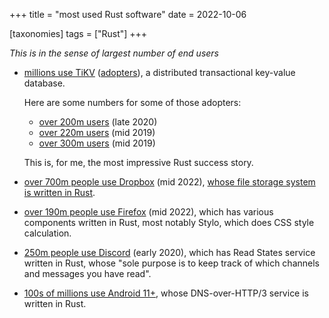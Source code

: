 +++
title = "most used Rust software"
date = 2022-10-06

[taxonomies]
tags = ["Rust"]
+++

*This is in the sense of largest number of end users*

- [millions use TiKV](https://www.cncf.io/blog/2019/05/21/toc-votes-to-move-tikv-into-cncf-incubator)
  ([adopters](https://tikv.org/adopters)), a distributed transactional key-value database.

  Here are some numbers for some of those adopters:
   - [over 200m users] (late 2020)
   - [over 220m users] (mid 2019)
   - [over 300m users] (mid 2019)

  This is, for me, the most impressive Rust success story.

- [over 700m people use Dropbox][dropbox] (mid  2022),
  [whose file storage system is written in Rust][rust@dropbox].

- [over 190m people use Firefox](https://data.firefox.com/dashboard/user-activity)
  (mid 2022), which has various components written in Rust,
  most notably Stylo, which does CSS style calculation.

- [250m people use Discord](https://discord.com/blog/why-discord-is-switching-from-go-to-rust)
  (early 2020), which has Read States service written in Rust,
  whose "sole purpose is to keep track of which channels and messages you have read".

- [100s of millions use Android 11+],
  whose DNS-over-HTTP/3 service is written in Rust.

[dropbox]: https://dropbox.gcs-web.com/news-releases/news-release-details/dropbox-announces-second-quarter-fiscal-2022-results
[rust@dropbox]: https://www.wired.com/2016/03/epic-story-dropboxs-exodus-amazon-cloud-empire
[over 200m users]: https://en.pingcap.com/case-study/how-chinas-insurance-giant-improved-agile-application-performance-with-a-newsql-database
[over 220m users]: https://en.pingcap.com/case-study/lesson-learned-from-queries-over-1-3-trillion-rows-of-data-within-milliseconds-of-response-time-at-zhihu
[over 300m users]: https://en.pingcap.com/case-study/how-we-use-a-scale-out-htap-database-for-real-time-analytics-and-complex-queries
[100s of millions use Android 11+]: https://twitter.com/larsberg_/status/1549722736196521987
